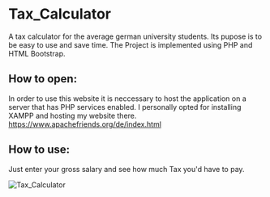 # Tax_Calculator
A tax calculator for the average german university students. Its pupose is to be easy to use and save time. The Project is implemented using PHP and HTML Bootstrap.

## How to open:
In order to use this website it is neccessary to host the application on a server that has PHP services enabled. I personally opted for installing XAMPP and hosting my website there. https://www.apachefriends.org/de/index.html 

## How to use:
Just enter your gross salary and see how much Tax you'd have to pay.

![Tax_Calculator](https://github.com/MariusLuft/Tax_Calculator/blob/master/Capture.PNG)


